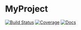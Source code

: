 # MyProject

[![Build Status](https://github.com/mesquitaaph/MyProject.jl/actions/workflows/CI.yml/badge.svg?branch=main)](https://github.com/mesquitaaph/MyProject.jl/actions/workflows/CI.yml?query=branch%3Amain)
[![Coverage](https://codecov.io/gh/mesquitaaph/MyProject.jl/branch/main/graph/badge.svg)](https://codecov.io/gh/mesquitaaph/MyProject.jl)
[![Docs](https://img.shields.io/badge/docs-stable-blue.svg)](https://mesquitaaph.github.io/MyProject.jl/dev/)
